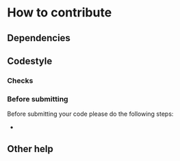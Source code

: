 # How to contribute

## Dependencies


## Codestyle


### Checks


### Before submitting

Before submitting your code please do the following steps:

*

## Other help
